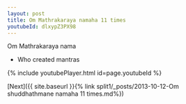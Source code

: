 ```yaml
---
layout: post
title: Om Mathrakaraya namaha 11 times
youtubeId: dlxypZ3PX98
---
```

 
 
Om Mathrakaraya nama 
 
 -  Who created mantras 
 
  
 
  
 
 
 
 
 
 


{% include youtubePlayer.html id=page.youtubeId %}
 
[Next]({{ site.baseurl }}{% link  split1/_posts/2013-10-12-Om shuddhathmane namaha 11 times.md%})
 
